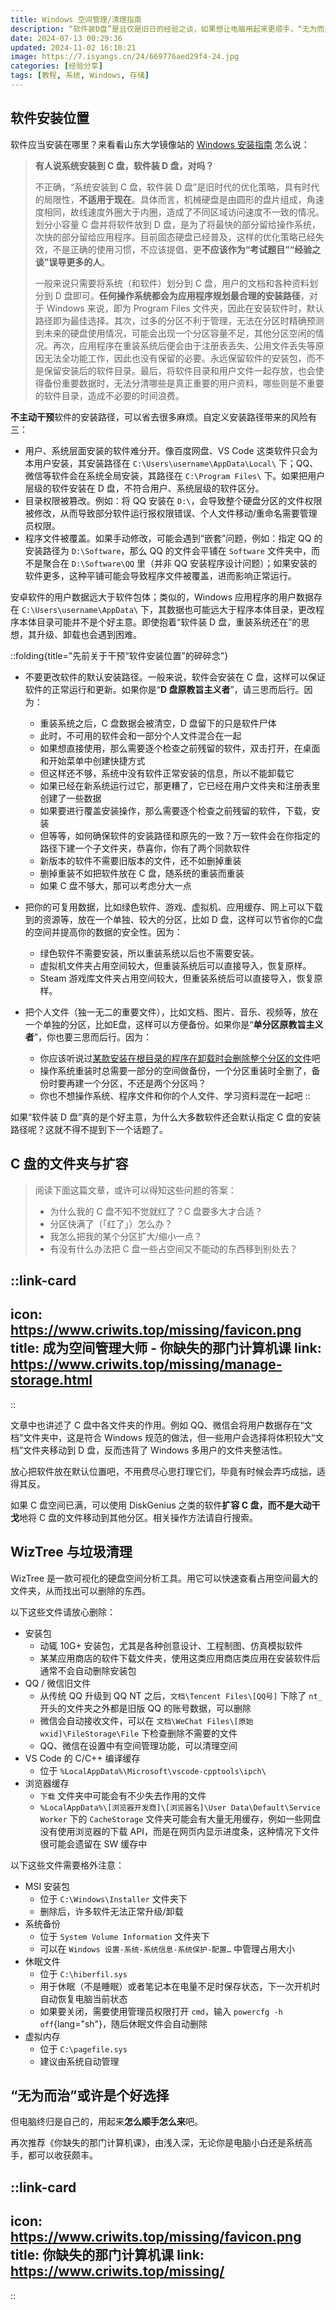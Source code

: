 ```yaml
---
title: Windows 空间管理/清理指南
description: “软件装D盘”是且仅是旧日的经验之谈，如果想让电脑用起来更顺手，“无为而治”或许是个好选择。
date: 2024-07-13 00:29:36
updated: 2024-11-02 16:10:21
image: https://7.isyangs.cn/24/669776aed29f4-24.jpg
categories: [经验分享]
tags: [教程, 系统, Windows, 存储]
---
```


## 软件安装位置

软件应当安装在哪里？来看看山东大学镜像站的 [Windows 安装指南](https://mirrors.sdu.edu.cn/docs/guide/Windows-iso/) 怎么说：

> **有人说系统安装到 C 盘，软件装 D 盘，对吗？**
>
> 不正确，“系统安装到 C 盘，软件装 D 盘”是旧时代的优化策略，具有时代的局限性，**不适用于现在**。具体而言，机械硬盘是由圆形的盘片组成，角速度相同，故线速度外圈大于内圈，造成了不同区域访问速度不一致的情况。划分小容量 C 盘并将软件放到 D 盘，是为了将最快的部分留给操作系统，次快的部分留给应用程序。目前固态硬盘已经普及，这样的优化策略已经失效，不是正确的使用习惯，不应该提倡，更**不应该作为“考试题目”“经验之谈”误导更多的人**。
>
> 一般来说只需要将系统（和软件）划分到 C 盘，用户的文档和各种资料划分到 D 盘即可。**任何操作系统都会为应用程序规划最合理的安装路径**，对于 Windows 来说，即为 Program Files 文件夹，因此在安装软件时，默认路径即为最佳选择。其次，过多的分区不利于管理，无法在分区时精确预测到未来的硬盘使用情况，可能会出现一个分区容量不足，其他分区空闲的情况。再次，应用程序在重装系统后便会由于注册表丢失、公用文件丢失等原因无法全功能工作，因此也没有保留的必要。永远保留软件的安装包，而不是保留安装后的软件目录。最后，将软件目录和用户文件一起存放，也会使得备份重要数据时，无法分清哪些是真正重要的用户资料，哪些则是不重要的软件目录，造成不必要的时间浪费。

**不主动干预**软件的安装路径，可以省去很多麻烦。自定义安装路径带来的风险有三：

- 用户、系统层面安装的软件难分开。像百度网盘、VS Code 这类软件只会为本用户安装，其安装路径在 `C:\Users\username\AppData\Local\` 下；QQ、微信等软件会在系统全局安装，其路径在 `C:\Program Files\` 下。如果把用户层级的软件安装在 D 盘，不符合用户、系统层级的软件区分。
- 目录权限被篡改。例如：将 QQ 安装在 `D:\`，会导致整个硬盘分区的文件权限被修改，从而导致部分软件运行报权限错误、个人文件移动/重命名需要管理员权限。
- 程序文件被覆盖。如果手动修改，可能会遇到“嵌套”问题，例如：指定 QQ 的安装路径为 `D:\Software`，那么 QQ 的文件会平铺在 `Software` 文件夹中，而不是聚合在 `D:\Software\QQ` 里（并非 QQ 安装程序设计问题）；如果安装的软件更多，这种平铺可能会导致程序文件被覆盖，进而影响正常运行。

安卓软件的用户数据远大于软件包体；类似的，Windows 应用程序的用户数据存在 `C:\Users\username\AppData\` 下，其数据也可能远大于程序本体目录，更改程序本体目录可能并不是个好主意。即使抱着“软件装 D 盘，重装系统还在”的思想，其升级、卸载也会遇到困难。

::folding{title="先前关于干预“软件安装位置”的碎碎念"}

- 不要更改软件的默认安装路径。一般来说，软件会安装在 C 盘，这样可以保证软件的正常运行和更新。如果你是“**D 盘原教旨主义者**”，请三思而后行。因为：
  - 重装系统之后，C 盘数据会被清空，D 盘留下的只是软件尸体
  - 此时，不可用的软件会和一部分个人文件混合在一起
  - 如果想直接使用，那么需要逐个检查之前残留的软件，双击打开，在桌面和开始菜单中创建快捷方式
  - 但这样还不够，系统中没有软件正常安装的信息，所以不能卸载它
  - 如果已经在新系统运行过它，那更糟了，它已经在用户文件夹和注册表里创建了一些数据
  - 如果要进行覆盖安装操作，那么需要逐个检查之前残留的软件，下载，安装
  - 但等等，如何确保软件的安装路径和原先的一致？万一软件会在你指定的路径下建一个子文件夹，恭喜你，你有了两个同款软件
  - 新版本的软件不需要旧版本的文件，还不如删掉重装
  - 删掉重装不如把软件放在 C 盘，随系统的重装而重装
  - 如果 C 盘不够大，那可以考虑分大一点

- 把你的可复用数据，比如绿色软件、游戏、虚拟机、应用缓存、网上可以下载到的资源等，放在一个单独、较大的分区，比如 D 盘，这样可以节省你的C盘的空间并提高你的数据的安全性。因为：
  - 绿色软件不需要安装，所以重装系统以后也不需要安装。
  - 虚拟机文件夹占用空间较大，但重装系统后可以直接导入，恢复原样。
  - Steam 游戏库文件夹占用空间较大，但重装系统后可以直接导入，恢复原样。

- 把个人文件（独一无二的重要文件），比如文档、图片、音乐、视频等，放在一个单独的分区，比如E盘，这样可以方便备份。如果你是“**单分区原教旨主义者**”，你也要三思而后行。因为：
  - 你应该听说过[某款安装在根目录的程序在卸载时会删除整个分区的文件](https://zhuanlan.zhihu.com/p/659087695)吧
  - 操作系统重装时总需要一部分的空间做备份，一个分区重装时全删了，备份时要再建一个分区，不还是两个分区吗？
  - 你也不想操作系统、程序文件和你的个人文件、学习资料混在一起吧
::

如果“软件装 D 盘”真的是个好主意，为什么大多数软件还会默认指定 C 盘的安装路径呢？这就不得不提到下一个话题了。

## C 盘的文件夹与扩容

> 阅读下面这篇文章，或许可以得知这些问题的答案：
>
> - 为什么我的 C 盘不知不觉就红了？C 盘要多大才合适？
> - 分区快满了（「红了」）怎么办？
> - 我怎么把我的某个分区扩大/缩小一点？
> - 有没有什么办法把 C 盘一些占空间又不能动的东西移到别处去？

::link-card
---
icon: https://www.criwits.top/missing/favicon.png
title: 成为空间管理大师 - 你缺失的那门计算机课
link: https://www.criwits.top/missing/manage-storage.html
---
::

文章中也讲述了 C 盘中各文件夹的作用。例如 QQ、微信会将用户数据存在“文档”文件夹中，这是符合 Windows 规范的做法，但一些用户会选择将体积较大“文档”文件夹移动到 D 盘，反而违背了 Windows 多用户的文件夹整洁性。

放心把软件放在默认位置吧，不用费尽心思打理它们，毕竟有时候会弄巧成拙，适得其反。

如果 C 盘空间已满，可以使用 DiskGenius 之类的软件**扩容 C 盘，而不是大动干戈**地将 C 盘的文件移动到其他分区。相关操作方法请自行搜索。

## WizTree 与垃圾清理

WizTree 是一款可视化的硬盘空间分析工具。用它可以快速查看占用空间最大的文件夹，从而找出可以删除的东西。

以下这些文件请放心删除：

- 安装包
  - 动辄 10G+ 安装包，尤其是各种创意设计、工程制图、仿真模拟软件
  - 某某应用商店的软件下载文件夹，使用这类应用商店类应用在安装软件后通常不会自动删除安装包
- QQ / 微信旧文件
  - 从传统 QQ 升级到 QQ NT 之后，`文档\Tencent Files\[QQ号]` 下除了 `nt_` 开头的文件夹之外都是旧版 QQ 的账号数据，可以删除
  - 微信会自动接收文件，可以在 `文档\WeChat Files\[原始wxid]\FileStorage\File` 下检查删除不需要的文件
  - QQ、微信在设置中有空间管理功能，可以清理空间
- VS Code 的 C/C++ 编译缓存
  - 位于 `%LocalAppData%\Microsoft\vscode-cpptools\ipch\`
- 浏览器缓存
  - `下载` 文件夹中可能会有不少失去作用的文件
  - `%LocalAppData%\[浏览器开发商]\[浏览器名]\User Data\Default\Service Worker` 下的 `CacheStorage` 文件夹可能会有大量无用缓存，例如一些网盘没有使用浏览器的下载 API，而是在网页内显示进度条，这种情况下文件很可能会遗留在 SW 缓存中

以下这些文件需要格外注意：

- MSI 安装包
  - 位于 `C:\Windows\Installer` 文件夹下
  - 删除后，许多软件无法正常升级/卸载
- 系统备份
  - 位于 `System Volume Information` 文件夹下
  - 可以在 `Windows 设置-系统-系统信息-系统保护-配置…` 中管理占用大小
- 休眠文件
  - 位于 `C:\hiberfil.sys`
  - 用于休眠（不是睡眠）或者笔记本在电量不足时保存状态，下一次开机时自动恢复电脑当前状态
  - 如果要关闭，需要使用管理员权限打开 `cmd`，输入 `powercfg -h off`{lang="sh"}，随后休眠文件会自动删除
- 虚拟内存
  - 位于 `C:\pagefile.sys`
  - 建议由系统自动管理

## “无为而治”或许是个好选择

但电脑终归是自己的，用起来**怎么顺手怎么来**吧。

再次推荐《你缺失的那门计算机课》，由浅入深，无论你是电脑小白还是系统高手，都可以收获颇丰。

::link-card
---
icon: https://www.criwits.top/missing/favicon.png
title: 你缺失的那门计算机课
link: https://www.criwits.top/missing/
---
::
